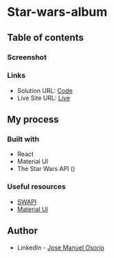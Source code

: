 # Star-wars-album

## Table of contents

### Screenshot



### Links

- Solution URL: [Code](https://github.com/jmblack15/Star-wars-album)
- Live Site URL: [Live](https://star-wars-album-w3cp.vercel.app/)

## My process

### Built with

- React
- Material UI
- The Star Wars API ()


### Useful resources

- [SWAPI](https://swapi.dev/documentation#intro) 
- [Material UI](https://mui.com/) 

## Author

- LinkedIn - [Jose Manuel Osorio](https://www.linkedin.com/in/jose-manuel-osorio/)
